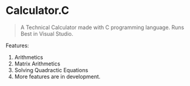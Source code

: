 # Calculator.C
>A Technical Calculator made with C programming language.
>Runs Best in Visual Studio. 

Features:
1) Arithmetics
2) Matrix Arithmetics
3) Solving Quadractic Equations
4) More features are in development.

   
